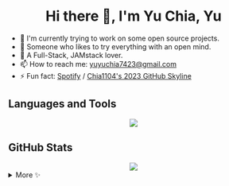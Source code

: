 <h1 align="center">Hi there 👋, I'm Yu Chia, Yu</h1>

- 🔭 I'm currently trying to work on some open source projects.
- 🌱 Someone who likes to try everything with an open mind.
- 🤟 A Full-Stack, JAMstack lover.
- 📫 How to reach me: 
  yuyuchia7423@gmail.com
- ⚡ Fun fact:
  [Spotify](https://open.spotify.com/user/21vnijzple4ufn2nzlfjy37py?si=b5f011d11a794ba4) / 
  [Chia1104's 2023 GitHub Skyline](https://skyline.github.com/Chia1104/2023)

<h2>Languages and Tools</h2>
<div align="center">
  <img src="https://skillicons.dev/icons?i=ts,java,php,react,next,vue,tailwind,laravel,nest,mongo,firebase,postgres" />
</div>
<h2>GitHub Stats</h2>
<div align="center">
  <img src="https://github-readme-stats.vercel.app/api/top-langs/?username=Chia1104&layout=compact&theme=material-palenight&count_private=true&show_icons=true&langs_count=8&hide=html,css,blade" />
 </div>
<details>
  <summary>More ✨</summary>
  <div align="center">
    <img src="https://github-readme-stats.vercel.app/api?username=Chia1104&count_private=true&show_icons=true&theme=material-palenight" />
    <img src="https://github-readme-streak-stats.herokuapp.com?user=Chia1104&theme=react&date_format=M%20j%5B%2C%20Y%5D&stroke=4802BC&background=6A26DD2B&ring=4802BC" />
  </div>
 </details>
